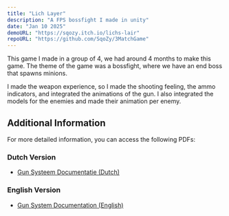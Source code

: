 ```yaml
---
title: "Lich Layer"
description: "A FPS bossfight I made in unity"
date: "Jan 10 2025"
demoURL: "https://sqozy.itch.io/lichs-lair"
repoURL: "https://github.com/SqoZy/3MatchGame"
---
```


This game I made in a group of 4, we had around 4 months to make this game. The theme of the game was a bossfight, where we have an end boss that spawns minions.

I made the weapon experience, so I made the shooting feeling, the ammo indicators, and integrated the animations of the gun. I also integrated the models for the enemies and made their animation per enemy.

## Additional Information

For more detailed information, you can access the following PDFs:

### Dutch Version
- <a href="../../../public/pdf/Gun-systeem.pdf" target="_blank">Gun Systeem Documentatie (Dutch)</a>

### English Version
- <a href="../../../public/pdf/Gun-systeem-English.pdf" target="_blank">Gun System Documentation (English)</a>